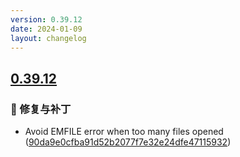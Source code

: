 ```yaml
---
version: 0.39.12
date: 2024-01-09
layout: changelog
---
```

## [0.39.12](#0.39.12)
### 🐛 修复与补丁

- Avoid EMFILE error when too many files opened ([90da9e0cfba91d52b2077f7e32e24dfe47115932](https://github.com/Voxelum/x-minecraft-launcher/commit/90da9e0cfba91d52b2077f7e32e24dfe47115932))
